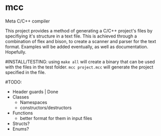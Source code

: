 # mcc
Meta C/C++ compiler

This project provides a method of generating a C/C++ project's files by specifiying it's structure in a text file.
This is achieved through a combination of flex and bison, to create a scanner and parser for the text format.
Examples will be added eventually, as well as documentation. Hopefully.

#INSTALL/TESTING:
using `make all` will create a binary that can be used with the files in the test folder.
`mcc project.mcc` will generate the project specified in the file.

#TODO:
* Header guards | Done
* Classes
  * Namespaces
  * constructors/destructors
* Functions
  * better format for them in input files
* Structs?
* Enums?
